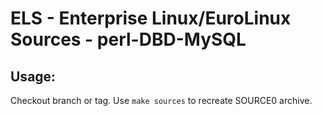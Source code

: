# ELS - Enterprise Linux/EuroLinux Sources - perl-DBD-MySQL
 
## Usage:
  Checkout branch or tag. Use `make sources` to recreate  SOURCE0 archive.
